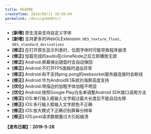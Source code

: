 ```yaml
---
title: README
createTime: 2024/09/11 10:50:04
permalink: /docs/gxkm9h1r/
---
```


- **[新增]** 原生渲染支持自定义字体
- **[新增]** 支持更多的WebGLExtension: `OES_texture_float`、`OES_standard_derivatives`
- **[修正]** 在打开原生显示列表时，位图字体时可能导致程序崩溃
- **[修正]** 加载完成的audio在cloneNode之后立即播放无效
- **[修正]** Android:屏幕弹出键盘时会自动弹回
- **[修正]** Android:不打开FPS面板时退出异常
- **[修正]** Android:和不支持ping pong的websocket服务器连接时会断线
- **[修正]** Android:华为Android8.1系统刘海屏高度支持
- **[优化]** Android:带描边的加粗字体加粗不明显
- **[优化]** Android:按照Google Play白名单调整Android SDK接口调用方法
- **[修正]** iOS:单行输入框输入文字超过最大长度后不能自动左移
- **[修正]** iOS:多行输入框输入文字颜色不正确
- **[修正]** iOS:放大模式下正确识别屏幕分辨率
- **[修正]** iOS:post请求数据量过大引起崩溃

**【发布日期】：2019-5-28**
